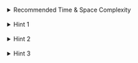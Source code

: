 <br>
<details class="hint-accordion">  
    <summary>Recommended Time & Space Complexity</summary>
    <p>You should aim for a solution as good or better than <code>O(n)</code> time and <code>O(n)</code> space, where <code>n</code> is the size of the input array.
    </p>
</details>

<br>
<details class="hint-accordion">  
    <summary>Hint 1</summary>
    <p>
    A brute force solution would be to check every element against every other element in the array. This would be an <code>O(n^2)</code> solution. Can you think of a better way?
    </p>
</details>

<br>
<details class="hint-accordion">  
    <summary>Hint 2</summary>
    <p>
    Is there a way to check if an element is a duplicate without comparing it to every other element? Maybe there's a data structure that is useful here.
    </p>
</details>

<br>
<details class="hint-accordion">  
    <summary>Hint 3</summary>
    <p>
    We can use a hash data structure like a hash set or hash map to store elements we've already seen. This will allow us to check if an element is a duplicate in constant time.
    </p>
</details>
